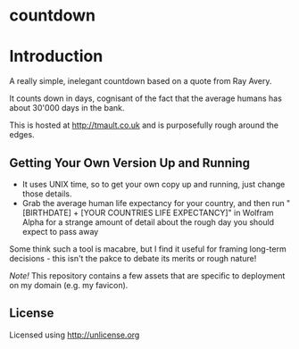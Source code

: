 countdown
=========
# Introduction
A really simple, inelegant countdown based on a quote from Ray Avery. 

It counts down in days, cognisant of the fact that the average humans has about 30'000 days in the bank.

This is hosted at http://tmault.co.uk and is purposefully rough around the edges. 

## Getting Your Own Version Up and Running
* It uses UNIX time, so to get your own copy up and running, just change those details. 
* Grab the average human life expectancy for your country, and then run "[BIRTHDATE] + [YOUR COUNTRIES LIFE EXPECTANCY]" in Wolfram Alpha for a strange amount of detail about the rough day you should expect to pass away

Some think such a tool is macabre, but I find it useful for framing long-term decisions - this isn't the pakce to debate its merits or rough nature!

*Note!* This repository contains a few assets that are specific to deployment on my domain (e.g. my favicon).

## License
Licensed using http://unlicense.org
